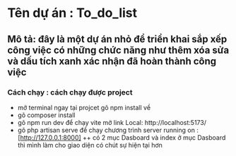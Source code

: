 # Tên dự án : To_do_list
## Mô tả: đây là một dự án nhỏ để triển khai sắp xếp công việc có những chức năng như thêm xóa sửa và dấu tích xanh xác nhận đã hoàn thành công việc 
### Cách chạy : cách chạy được project 
+ mở terminal ngay tại projcet gõ npm install về
+ gõ composer install
+  gõ npm run dev để chạy vite mở link Local:   http://localhost:5173/
+  gõ php artisan serve để chạy chương trình server running on : [http://127.0.0.1:8000]
++ có 2 mục Dasboard và index
ở mục Dasboard thì mình làm cho giao diện có chút sự hiện tại hơn 
